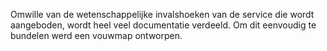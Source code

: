 Omwille van de wetenschappelijke invalshoeken van de service die wordt aangeboden, wordt heel veel documentatie verdeeld. Om dit eenvoudig te bundelen werd een vouwmap ontworpen.